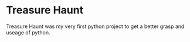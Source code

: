 # Treasure Haunt
Treasure Haunt was my very first python project to get a better grasp and useage of python. 
